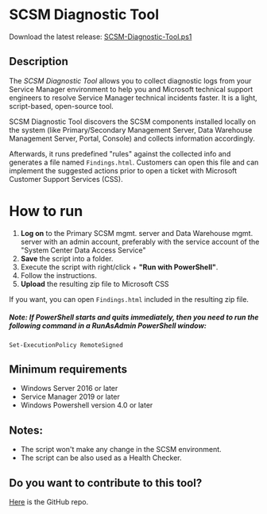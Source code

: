 # SCSM Diagnostic Tool
Download the latest release:  [SCSM-Diagnostic-Tool.ps1](https://github.com/microsoft/CSS-SystemCenter-ServiceManager/releases/latest/download/SCSM-Diagnostic-Tool.ps1)

## Description
The *SCSM Diagnostic Tool* allows you to collect diagnostic logs from your Service Manager environment to help you and Microsoft technical support engineers to resolve Service Manager technical incidents faster. It is a light, script-based, open-source tool.  

SCSM Diagnostic Tool discovers the SCSM components installed locally on the system (like Primary/Secondary Management Server, Data Warehouse Management Server, Portal, Console) and collects information accordingly.  

Afterwards, it runs predefined "rules" against the collected info and generates a file named `Findings.html`. Customers can open this file and can implement the suggested actions prior to open a ticket with Microsoft Customer Support Services (CSS).

# How to run

1. **Log on** to the Primary SCSM mgmt. server and Data Warehouse mgmt. server with an admin account, preferably with the service account of the "System Center Data Access Service"
1. **Save** the script into a folder.
1. Execute the script with right/click + **"Run with PowerShell"**.
2. Follow the instructions.
3. **Upload** the resulting zip file to Microsoft CSS

If you want, you can open `Findings.html` included in the resulting zip file.
 
##### Note: If PowerShell starts and quits immediately, then you need to run the following command in a RunAsAdmin PowerShell window:

```
Set-ExecutionPolicy RemoteSigned
```

## Minimum requirements

- Windows Server 2016 or later
- Service Manager 2019 or later
- Windows Powershell version 4.0 or later

## Notes:
- The script won't make any change in the SCSM environment.
- The script can be also used as a Health Checker. 

## Do you want to contribute to this tool?
[Here](https://github.com/khusmeno-MS/CSS-SystemCenter-ServiceManager/tree/main/scsm-diagnostic-tool) is the GitHub repo.
